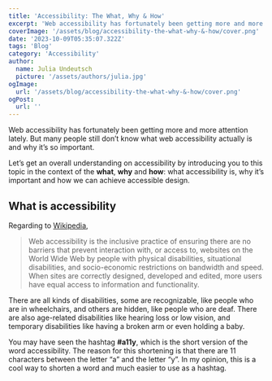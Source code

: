 ```yaml
---
title: 'Accessibility: The What, Why & How'
excerpt: 'Web accessibility has fortunately been getting more and more attention lately. But many people still don’t know what web accessibility actually is and why it’s so important. Let’s get an overall understanding on accessibility by introducing you to this topic ...'
coverImage: '/assets/blog/accessibility-the-what-why-&-how/cover.png'
date: '2023-10-09T05:35:07.322Z'
tags: 'Blog'
category: 'Accessibility'
author:
  name: Julia Undeutsch
  picture: '/assets/authors/julia.jpg'
ogImage:
  url: '/assets/blog/accessibility-the-what-why-&-how/cover.png'
ogPost:
  url: ''
---
```


Web accessibility has fortunately been getting more and more attention lately. But many people still don’t know what web accessibility actually is and why it’s so important.

Let’s get an overall understanding on accessibility by introducing you to this topic in the context of the **what**, **why** and **how**: what accessibility is, why it’s important and how we can achieve accessible design.


## What is accessibility

Regarding to [Wikipedia](https://en.wikipedia.org/wiki/Accessibility),

>Web accessibility is the inclusive practice of ensuring there are no barriers that prevent interaction with, or access to, websites on the World Wide Web by people with physical disabilities, situational disabilities, and socio-economic restrictions on bandwidth and speed. When sites are correctly designed, developed and edited, more users have equal access to information and functionality.

There are all kinds of disabilities, some are recognizable, like people who are in wheelchairs, and others are hidden, like people who are deaf. There are also age-related disabilities like hearing loss or low vision, and temporary disabilities like having a broken arm or even holding a baby.

You may have seen the hashtag **#a11y**, which is the short version of the word accessibility. The reason for this shortening is that there are 11 characters between the letter “a” and the letter “y”. In my opinion, this is a cool way to shorten a word and much easier to use as a hashtag.
